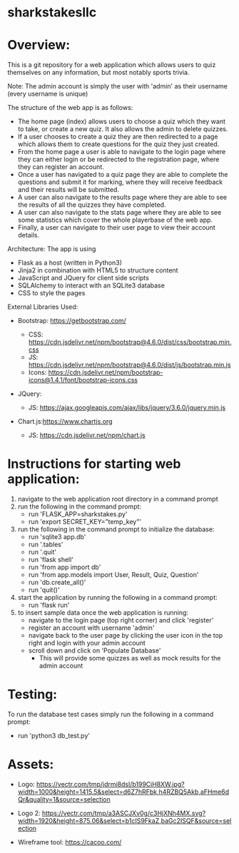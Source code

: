 # sharkstakesllc

# Overview:
This is a git repository for a web application which allows users to quiz themselves on any information, but most notably sports trivia.

Note:
The admin account is simply the user with 'admin' as their username (every username is unique)

The structure of the web app is as follows:
 - The home page (index) allows users to choose a quiz which they want to take, or create a new quiz. It also allows the admin to delete quizzes.
 - If a user chooses to create a quiz they are then redirected to a page which allows them to create questions for the quiz they just created.
 - From the home page a user is able to navigate to the login page where they can either login or be redirected to the registration page, where they can register an account.
 - Once a user has navigated to a quiz page they are able to complete the questions and submit it for marking, where they will receive feedback and their results will be submitted.
 - A user can also navigate to the results page where they are able to see the results of all the quizzes they have completed.
 - A user can also navigate to the stats page where they are able to see some statistics which cover the whole playerbase of the web app.
 - Finally, a user can navigate to their user page to view their account details.


 Architecture:
 The app is using 
 - Flask as a host (written in Python3)
 - Jinja2 in combination with HTML5 to structure content
 - JavaScript and JQuery for client side scripts
 - SQLAlchemy to interact with an SQLite3 database
 - CSS to style the pages

 External Libraries Used:
 - Bootstrap: https://getbootstrap.com/
    - CSS: https://cdn.jsdelivr.net/npm/bootstrap@4.6.0/dist/css/bootstrap.min.css
    - JS: https://cdn.jsdelivr.net/npm/bootstrap@4.6.0/dist/js/bootstrap.min.js
    - Icons: https://cdn.jsdelivr.net/npm/bootstrap-icons@1.4.1/font/bootstrap-icons.css

 - JQuery: 
    - JS: https://ajax.googleapis.com/ajax/libs/jquery/3.6.0/jquery.min.js

 - Chart.js:https://www.chartjs.org
    - JS: https://cdn.jsdelivr.net/npm/chart.js



# Instructions for starting web application:
1. navigate to the web application root directory in a command prompt
2. run the following in the command prompt:
    - run 'FLASK_APP=sharkstakes.py'
    - run 'export SECRET_KEY="temp_key"'
3. run the following in the command prompt to initialize the database:
    - run 'sqlite3 app.db'
    - run '.tables'
    - run '.quit'
    - run 'flask shell'
    - run 'from app import db'
    - run 'from app.models import User, Result, Quiz, Question'
    - run 'db.create_all()'
    - run 'quit()'
4. start the application by running the following in a command prompt:
    - run 'flask run'
5. to insert sample data once the web application is running:
    - navigate to the login page (top right corner) and click 'register'
    - register an account with username 'admin'
    - navigate back to the user page by clicking the user icon in the top right and login with your admin account
    - scroll down and click on 'Populate Database'
        - This will provide some quizzes as well as mock results for the admin account

# Testing:
To run the database test cases simply run the following in a command prompt:
- run 'python3 db_test.py'


# Assets:

- Logo: https://vectr.com/tmp/jdrmi8dsl/b199CiH8XW.jpg?width=1000&height=1415.5&select=d6Z7hRFbk,h4RZBQ5Akb,aFHme6dQr&quality=1&source=selection

- Logo 2: https://vectr.com/tmp/a3ASCJXv0g/c3HjXNh4MX.svg?width=1920&height=875.06&select=b1cIS9FkaZ,baGc2ISQF&source=selection

- Wireframe tool: https://cacoo.com/